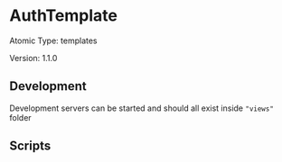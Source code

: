 # AuthTemplate

Atomic Type: templates

Version: 1.1.0

## Development

Development servers can be started and should all exist inside `"views"` folder

## Scripts
